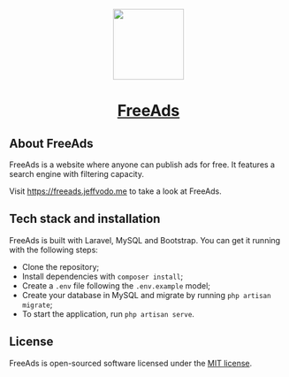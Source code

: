 <p align="center">
  <a href="https://freeads.jeffvodo.me">
    <img src="https://freeads.jeffvodo.me/favicon.png" height="128">
    <h1 align="center">FreeAds</h1>
  </a>
</p>

## About FreeAds

FreeAds is a website where anyone can publish ads for free. It features a search engine with filtering capacity.

Visit <a aria-label="visit freeads" href="https://freeads.jeffvodo.me">https://freeads.jeffvodo.me</a> to take a look at FreeAds.

## Tech stack and installation

FreeAds is built with Laravel, MySQL and Bootstrap. You can get it running with the following steps:

-   Clone the repository;
-   Install dependencies with `composer install`;
-   Create a `.env` file following the `.env.example` model;
-   Create your database in MySQL and migrate by running `php artisan migrate`;
-   To start the application, run `php artisan serve`.

## License

FreeAds is open-sourced software licensed under the [MIT license](https://opensource.org/licenses/MIT).
